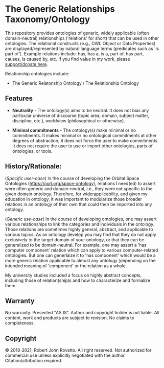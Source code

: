 # The Generic Relationships Taxonomy/Ontology

This repository provides ontologies of generic, widely applicable (often domain-neutral) relationships ('relations' for short) that can be used in other ontologies. The relational constructs (e.g., OWL Object or Data Properties) are displayed/represented by natural language terms (predicates such as 'is part of'). Example relations include: has, has a, is a, part of, has part, causes, is caused by, etc. If you find value in my work, please [support/donate here](https://gogetfunding.com/knowledge-organization-services-ontology-terminology-metadata-concept-analysis/).

Relationship ontologies include:

- The Generic Relatonship Ontology / The Relationship Ontology

## Features 
- **Neutrality** - The ontology(s) aims to be neutral. It does not bias any particular universe of discourse (topic area, domain, subject matter, discipline, etc.), worldview (philosophical or otherwise).

- **Minimal commitments** - The ontology(s) make  minimal or no commitments. It makes minimal or no ontological commitments at other degrees of abstraction; it does not force the user to make commitments. It does not require the user to use or import other ontologies, parts of ontologies, or tools.

## History/Rationale: 
(_Specific user-case_) In the course of developing the Orbital Space Ontologies (https://purl.org/space-ontology), relations I need(ed) to assert were often generic and domain-neutral, i.e., they were not specific to the given domain ontology.
Therefore, for widerapplicability, and given my education in ontology, it was important to modularize those broader relations in an ontology of their own that could then be imported into any ontology.

(_Generic use-case_) In the course of developing ontologies, one may assert various relationships to link the categories and individuals in the ontology. Those relations are sometimes highly general, abstract, and applicable to various topics. As an ontology develop you may find that they do not apply exclusively to the target domain of your ontology, or that they can be generalized to be domain-neutral. For example, one may assert a 'has computer component' relation which can apply to various computer-related ontologies. But one can generlaize it to 'has component' which would be a more generic relation applicable to almost any ontology (depending on the intended meaning of 'component' or the relation as a whole. 

My university studies included a focus on highly abstract concepts, including those of relation(ship)s and how to characterize and formalize them.

## Warranty
No warranty. Presented "AS IS". Author and copyright holder is not liable.
All content, work and products are subject to revision. No claims to completeness. 

## Copyright
© 2018-2021, Robert John Rovetto. All right reserved.
Not authorized for commercial use unless explicitly negotiated with the author. Citation/attribution required.


